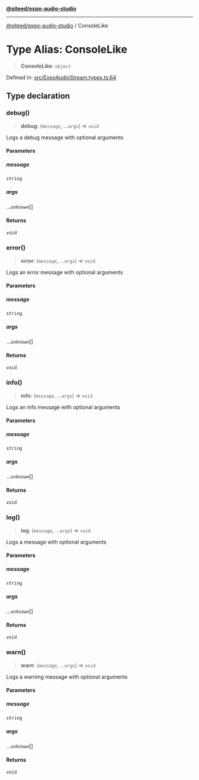 [**@siteed/expo-audio-studio**](../README.md)

***

[@siteed/expo-audio-studio](../README.md) / ConsoleLike

# Type Alias: ConsoleLike

> **ConsoleLike**: `object`

Defined in: [src/ExpoAudioStream.types.ts:64](https://github.com/deeeed/expo-audio-stream/blob/32f8c9ee1d65f52370798654be389de1569e851f/packages/expo-audio-studio/src/ExpoAudioStream.types.ts#L64)

## Type declaration

### debug()

> **debug**: (`message`, ...`args`) => `void`

Logs a debug message with optional arguments

#### Parameters

##### message

`string`

##### args

...`unknown`[]

#### Returns

`void`

### error()

> **error**: (`message`, ...`args`) => `void`

Logs an error message with optional arguments

#### Parameters

##### message

`string`

##### args

...`unknown`[]

#### Returns

`void`

### info()

> **info**: (`message`, ...`args`) => `void`

Logs an info message with optional arguments

#### Parameters

##### message

`string`

##### args

...`unknown`[]

#### Returns

`void`

### log()

> **log**: (`message`, ...`args`) => `void`

Logs a message with optional arguments

#### Parameters

##### message

`string`

##### args

...`unknown`[]

#### Returns

`void`

### warn()

> **warn**: (`message`, ...`args`) => `void`

Logs a warning message with optional arguments

#### Parameters

##### message

`string`

##### args

...`unknown`[]

#### Returns

`void`
